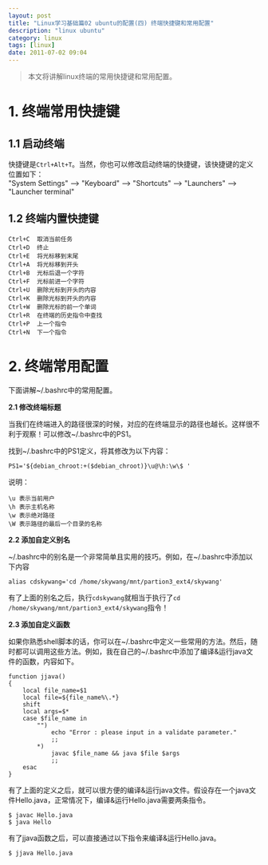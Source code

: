 ```yaml
---
layout: post
title: "Linux学习基础篇02 ubuntu的配置(四) 终端快捷键和常用配置"
description: "linux ubuntu"
category: linux
tags: [linux]
date: 2011-07-02 09:04
---
```


> 本文将讲解linux终端的常用快捷键和常用配置。

# 1. 终端常用快捷键

## 1.1 启动终端

快捷键是`Ctrl+Alt+T`。当然，你也可以修改启动终端的快捷键，该快捷键的定义位置如下：  
"System Settings"  -->  "Keyboard"  -->  "Shortcuts"  -->  "Launchers"  -->  "Launcher terminal"

## 1.2 终端内置快捷键

    Ctrl+C  取消当前任务
    Ctrl+D  终止
    Ctrl+E  将光标移到末尾
    Ctrl+A  将光标移到开头
    Ctrl+B  光标后退一个字符
    Ctrl+F  光标前进一个字符
    Ctrl+U  删除光标到开头的内容
    Ctrl+K  删除光标到开头的内容
    Ctrl+W  删除光标的前一个单词
    Ctrl+R  在终端的历史指令中查找
    Ctrl+P  上一个指令
    Ctrl+N  下一个指令


# 2. 终端常用配置

下面讲解~/.bashrc中的常用配置。

**2.1 修改终端标题**

当我们在终端进入的路径很深的时候，对应的在终端显示的路径也越长。这样很不利于观察！可以修改~/.bashrc中的PS1。

找到~/.bashrc中的PS1定义，将其修改为以下内容：

    PS1='${debian_chroot:+($debian_chroot)}\u@\h:\w\$ '

说明：  

    \u 表示当前用户
    \h 表示主机名称
    \w 表示绝对路径
    \W 表示路径的最后一个目录的名称
    


**2.2 添加自定义别名**

~/.bashrc中的别名是一个非常简单且实用的技巧。例如，在~/.bashrc中添加以下内容

    alias cdskywang='cd /home/skywang/mnt/partion3_ext4/skywang'

有了上面的别名之后，执行`cdskywang`就相当于执行了`cd /home/skywang/mnt/partion3_ext4/skywang`指令！



**2.3 添加自定义函数**

如果你熟悉shell脚本的话，你可以在~/.bashrc中定义一些常用的方法。然后，随时都可以调用这些方法。例如，我在自己的~/.bashrc中添加了编译&运行java文件的函数，内容如下。

    function jjava()
    {
        local file_name=$1
        local file=${file_name%\.*}
        shift 
        local args=$*
        case $file_name in
            "") 
                echo "Error : please input in a validate parameter."
                ;;  
            *)  
                javac $file_name && java $file $args
                ;;  
        esac
    }

有了上面的定义之后，就可以很方便的编译&运行java文件。假设存在一个java文件Hello.java，正常情况下，编译&运行Hello.java需要两条指令。

    $ javac Hello.java
    $ java Hello

有了jjava函数之后，可以直接通过以下指令来编译&运行Hello.java。

    $ jjava Hello.java

